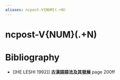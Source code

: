 ```yaml
---
aliases: ncpost-V{NUM}(.+N)
---
```

# ncpost-V{NUM}(.+N)
# Bibliography
- [[HE LESHI 1992]]
**古漢語語法及其發展** page 200ff